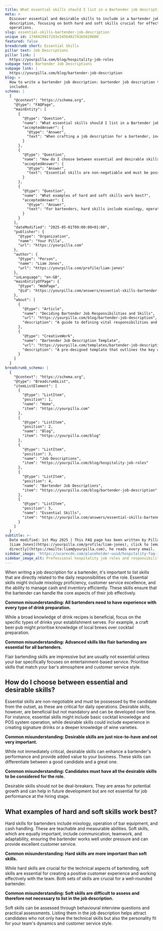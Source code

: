 ```yaml
---
title: What essential skills should I list in a Bartender job description?
meta: >
  Discover essential and desirable skills to include in a bartender job
  description, focusing on both hard and soft skills crucial for effective bar
  operations.
slug: essential-skills-bartender-job-description
unique id: 1748429917193x545648274165620800
featured: false
breadcrumb short: Essential Skills
pillar text: Job Descriptions
pillar link: |
  https://yourpilla.com/blog/hospitality-job-roles
subpage text: Bartender Job Descriptions
subpage link: |
  https://yourpilla.com/blog/bartender-job-description
blog: >
  How to write a bartender job description: bartender job description template
  included.
schema: |
  {
    "@context": "https://schema.org",
    "@type": "FAQPage",
    "mainEntity": [
      {
        "@type": "Question",
        "name": "What essential skills should I list in a Bartender job description?",
        "acceptedAnswer": {
          "@type": "Answer",
          "text": "When crafting a job description for a bartender, include skills directly related to the role's daily responsibilities. Essential skills should cover mixology proficiency, customer service excellence, and cash and inventory management. Focus should be on skills crucial for handling the core tasks effectively within your establishment's specific context."
        }
      },
      {
        "@type": "Question",
        "name": "How do I choose between essential and desirable skills?",
        "acceptedAnswer": {
          "@type": "Answer",
          "text": "Essential skills are non-negotiable and must be possessed by the candidate from the start, as these are critical for daily operations. Desirable skills, while beneficial, aren't mandatory and can be developed over time. Essential skills might involve basic cocktail knowledge and POS system operation, while desirable ones might include creating signature drinks or a deeper knowledge of wines."
        }
      },
      {
        "@type": "Question",
        "name": "What examples of hard and soft skills work best?",
        "acceptedAnswer": {
          "@type": "Answer",
          "text": "For bartenders, hard skills include mixology, operating bar equipment, and handling cash. These teachable skills are measurable. Soft skills like communication, teamwork, and adaptability are equally crucial, ensuring effective pressure management and excellence in customer service. Both skill sets are important for a comprehensive and effective bar service."
        }
      }
    ],
    "dateModified": "2025-05-01T09:00:00+01:00",
    "publisher": {
      "@type": "Organization",
      "name": "Your Pilla",
      "url": "https://yourpilla.com"
    },
    "author": {
      "@type": "Person",
      "name": "Liam Jones",
      "url": "https://yourpilla.com/profile/liam-jones"
    },
    "inLanguage": "en-GB",
    "mainEntityOfPage": {
      "@type": "WebPage",
      "@id": "https://yourpilla.com/answers/essential-skills-bartender-job-description"
    },
    "about": [
      {
        "@type": "Article",
        "name": "Deciding Bartender Job Responsibilities and Skills",
        "url": "https://yourpilla.com/blog/bartender-job-description",
        "description": "A guide to defining vital responsibilities and skills required for a bartender, tailoring to specific establishment needs."
      },
      {
        "@type": "CreativeWork",
        "name": "Bartender Job Description Template",
        "url": "https://yourpilla.com/templates/bartender-job-description",
        "description": "A pre-designed template that outlines the key areas and competencies expected from a bartender, ideal for crafting effective job descriptions."
      }
    ]
  }
breadcrumb_schema: |
  {
    "@context": "https://schema.org",
    "@type": "BreadcrumbList",
    "itemListElement": [
      {
        "@type": "ListItem",
        "position": 1,
        "name": "Home",
        "item": "https://yourpilla.com"
      },
      {
        "@type": "ListItem",
        "position": 2,
        "name": "Blog",
        "item": "https://yourpilla.com/blog"
      },
      {
        "@type": "ListItem",
        "position": 3,
        "name": "Job Descriptions",
        "item": "https://yourpilla.com/blog/hospitality-job-roles"
      },
      {
        "@type": "ListItem",
        "position": 4,
        "name": "Bartender Job Descriptions",
        "item": "https://yourpilla.com/blog/bartender-job-description"
      },
      {
        "@type": "ListItem",
        "position": 5,
        "name": "Essential Skills",
        "item": "https://yourpilla.com/answers/essential-skills-bartender-job-description"
      }
    ]
  }
subtitle: >-
  Date modified: 1st May 2025 | This FAQ page has been written by Pilla Founder,
  [Liam Jones](https://yourpilla.com/profile/liam-jones), click to [email Liam
  directly](https://mailto:liam@yourpilla.com), he reads every email.
sidebar_image: 'https://ucarecdn.com/placeholder-uuid/hospitality-faq-image.jpg'
sidebar_image_alt: Professional hospitality job roles and responsibilities
---
```

When writing a job description for a bartender, it's important to list skills that are directly related to the daily responsibilities of the role. Essential skills might include mixology proficiency, customer service excellence, and the ability to manage cash and inventory efficiently. These skills ensure that the bartender can handle the core aspects of their job effectively.

**Common misunderstanding: All bartenders need to have experience with every type of drink preparation.**

While a broad knowledge of drink recipes is beneficial, focus on the specific types of drinks your establishment serves. For example, a craft beer pub might prioritise knowledge of local brews over cocktail preparation.

**Common misunderstanding: Advanced skills like flair bartending are essential for all bartenders.**

Flair bartending skills are impressive but are usually not essential unless your bar specifically focuses on entertainment-based service. Prioritise skills that match your bar's atmosphere and customer service style.

## How do I choose between essential and desirable skills?

Essential skills are non-negotiable and must be possessed by the candidate from the outset, as these are critical for daily operations. Desirable skills, however, are beneficial but not mandatory and can be developed over time. For instance, essential skills might include basic cocktail knowledge and POS system operation, while desirable skills could include experience in creating signature drinks or a deeper knowledge of wine varieties.

**Common misunderstanding: Desirable skills are just nice-to-have and not very important.**

While not immediately critical, desirable skills can enhance a bartender's performance and provide added value to your business. These skills can differentiate between a good candidate and a great one.

**Common misunderstanding: Candidates must have all the desirable skills to be considered for the role.**

Desirable skills should not be deal-breakers. They are areas for potential growth and can help in future development but are not essential for job performance at the hiring stage.

## What examples of hard and soft skills work best?

Hard skills for bartenders include mixology, operation of bar equipment, and cash handling. These are teachable and measurable abilities. Soft skills, which are equally important, include communication, teamwork, and adaptability, ensuring the bartender works well under pressure and can provide excellent customer service.

**Common misunderstanding: Hard skills are more important than soft skills.**

While hard skills are crucial for the technical aspects of bartending, soft skills are essential for creating a positive customer experience and working effectively with the team. Both sets of skills are crucial for a well-rounded bartender.

**Common misunderstanding: Soft skills are difficult to assess and therefore not necessary to list in the job description.**

Soft skills can be assessed through behavioural interview questions and practical assessments. Listing them in the job description helps attract candidates who not only have the technical skills but also the personality fit for your team's dynamics and customer service style.
